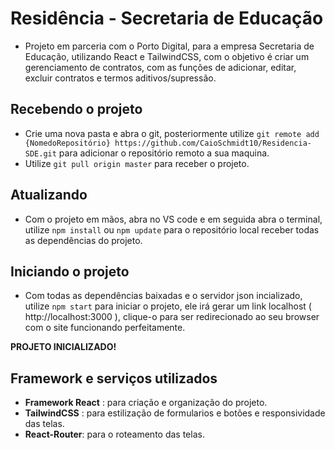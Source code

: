 # Residência - Secretaria de Educação

- Projeto em parceria com o Porto Digital, para a empresa Secretaria de Educação, utilizando React e TailwindCSS, com o objetivo é criar um gerenciamento de contratos, com as funções de adicionar, editar, excluir contratos e termos aditivos/supressão.

## Recebendo o projeto

- Crie uma nova pasta e abra o git, posteriormente utilize `git remote add {NomedoRepositório} https://github.com/CaioSchmidt10/Residencia-SDE.git` para adicionar o repositório remoto a sua maquina.
- Utilize `git pull origin master` para receber o projeto.

## Atualizando

- Com o projeto em mãos, abra no VS code e em seguida abra o terminal, utilize `npm install` ou `npm update` para o repositório local receber todas as dependências do projeto.

## Iniciando o projeto

- Com todas as dependências baixadas e o servidor json incializado, utilize `npm start` para iniciar o projeto, ele irá gerar um link localhost ( http://localhost:3000 ), clique-o para ser redirecionado ao seu browser com o site funcionando perfeitamente.

**PROJETO INICIALIZADO!**

## Framework e serviços utilizados

- **Framework React** : para criação e organização do projeto.
- **TailwindCSS** : para estilização de formularios e botões e responsividade das telas.
- **React-Router**: para o roteamento das telas.


